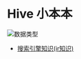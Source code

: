 # Hive 小本本

![数据类型](https://github.com/Whojohn/learn/blob/master/docs/es/pic/知识结构.svg?raw=true)


- [搜索引擎知识(ir知识)](https://github.com/Whojohn/learn/blob/master/docs/hive/hive-1-基础概念.md)

